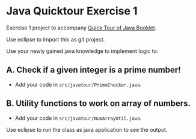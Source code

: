 # Java Quicktour Exercise 1

Exercise 1 project to accompany [Quick Tour of Java Booklet](https://bit.ly/javatourbook).


Use eclipse to import this as git project.

Use your newly gained java knowledge to implement logic to:

## A. Check if a given integer is a prime number!
   * Add your code in `src/javatour/PrimeChecker.java`.
   
## B. Utility functions to work on array of numbers.
   * Add your code in `src/javatour/NumArrayUtil.java`.

Use eclipse to run the class as java application to see the output.